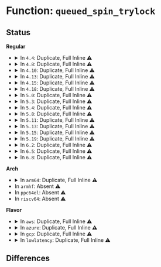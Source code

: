 # Function: <code>queued_spin_trylock</code>

## Status
<b>Regular</b>
<ul>
<li>
<details>
<summary>In <code>4.4</code>: Duplicate, Full Inline ⚠️</summary>

**Collision:** Static Duplication

**Inline:** Full

**Transformation:** False

**Instances:**

```
In arch/x86/kernel/dumpstack.c (ffffffff81031ad2)
Location: include/asm-generic/qspinlock.h:62
Inline: True
Inline callers:
  - arch/x86/kernel/dumpstack.c:oops_begin
```
```
In kernel/locking/spinlock.c (ffffffff818240c9)
Location: include/asm-generic/qspinlock.h:62
Inline: True
Inline callers:
  - kernel/locking/spinlock.c:_raw_spin_trylock
  - kernel/locking/spinlock.c:_raw_spin_trylock
  - kernel/locking/spinlock.c:_raw_spin_trylock_bh
  - kernel/locking/spinlock.c:_raw_spin_trylock_bh
```
```
In kernel/locking/qspinlock.c (ffffffff810ca780)
Location: include/asm-generic/qspinlock.h:62
Inline: True
Inline callers:
  - kernel/locking/qspinlock.c:__pv_queued_spin_lock_slowpath
```
```
In kernel/trace/trace.c (ffffffff8114e7ed)
Location: include/asm-generic/qspinlock.h:62
Inline: True
```
</details>
</li>
<li>
<details>
<summary>In <code>4.8</code>: Duplicate, Full Inline ⚠️</summary>

**Collision:** Static Duplication

**Inline:** Full

**Transformation:** False

**Instances:**

```
In arch/x86/kernel/dumpstack.c (ffffffff81030be2)
Location: include/asm-generic/qspinlock.h:82
Inline: True
Inline callers:
  - arch/x86/kernel/dumpstack.c:oops_begin
```
```
In kernel/locking/spinlock.c (ffffffff8189edb0)
Location: include/asm-generic/qspinlock.h:82
Inline: True
Inline callers:
  - kernel/locking/spinlock.c:_raw_spin_trylock_bh
  - kernel/locking/spinlock.c:_raw_spin_trylock_bh
  - kernel/locking/spinlock.c:_raw_spin_trylock
  - kernel/locking/spinlock.c:_raw_spin_trylock
```
```
In kernel/locking/qspinlock.c (ffffffff810cf177)
Location: include/asm-generic/qspinlock.h:82
Inline: True
```
```
In kernel/trace/trace.c (ffffffff811574bd)
Location: include/asm-generic/qspinlock.h:82
Inline: True
```
</details>
</li>
<li>
<details>
<summary>In <code>4.10</code>: Duplicate, Full Inline ⚠️</summary>

**Collision:** Static Duplication

**Inline:** Full

**Transformation:** False

**Instances:**

```
In arch/x86/kernel/dumpstack.c (ffffffff810307c2)
Location: include/asm-generic/qspinlock.h:82
Inline: True
Inline callers:
  - arch/x86/kernel/dumpstack.c:oops_begin
```
```
In arch/x86/kernel/hpet.c (ffffffff81065898)
Location: include/asm-generic/qspinlock.h:82
Inline: True
```
```
In kernel/locking/spinlock.c (ffffffff818d4270)
Location: include/asm-generic/qspinlock.h:82
Inline: True
Inline callers:
  - kernel/locking/spinlock.c:_raw_spin_trylock_bh
  - kernel/locking/spinlock.c:_raw_spin_trylock_bh
  - kernel/locking/spinlock.c:_raw_spin_trylock
  - kernel/locking/spinlock.c:_raw_spin_trylock
```
```
In kernel/locking/qspinlock.c (ffffffff810d5b67)
Location: include/asm-generic/qspinlock.h:82
Inline: True
```
```
In kernel/trace/trace.c (ffffffff811625fd)
Location: include/asm-generic/qspinlock.h:82
Inline: True
```
</details>
</li>
<li>
<details>
<summary>In <code>4.13</code>: Duplicate, Full Inline ⚠️</summary>

**Collision:** Static Duplication

**Inline:** Full

**Transformation:** False

**Instances:**

```
In arch/x86/kernel/dumpstack.c (ffffffff8102ea92)
Location: include/asm-generic/qspinlock.h:82
Inline: True
Inline callers:
  - arch/x86/kernel/dumpstack.c:oops_begin
```
```
In arch/x86/kernel/hpet.c (ffffffff81064c88)
Location: include/asm-generic/qspinlock.h:82
Inline: True
```
```
In kernel/locking/spinlock.c (ffffffff8190b400)
Location: include/asm-generic/qspinlock.h:82
Inline: True
Inline callers:
  - kernel/locking/spinlock.c:_raw_spin_trylock_bh
  - kernel/locking/spinlock.c:_raw_spin_trylock_bh
  - kernel/locking/spinlock.c:_raw_spin_trylock
  - kernel/locking/spinlock.c:_raw_spin_trylock
```
```
In kernel/locking/qspinlock.c (ffffffff810d4ae7)
Location: include/asm-generic/qspinlock.h:82
Inline: True
```
```
In kernel/trace/trace.c (ffffffff811624ce)
Location: include/asm-generic/qspinlock.h:82
Inline: True
```
</details>
</li>
<li>
<details>
<summary>In <code>4.15</code>: Duplicate, Full Inline ⚠️</summary>

**Collision:** Static Duplication

**Inline:** Full

**Transformation:** False

**Instances:**

```
In arch/x86/kernel/dumpstack.c (ffffffff81030962)
Location: include/asm-generic/qspinlock.h:69
Inline: True
Inline callers:
  - arch/x86/kernel/dumpstack.c:oops_begin
```
```
In arch/x86/kernel/hpet.c (ffffffff81068e19)
Location: include/asm-generic/qspinlock.h:69
Inline: True
```
```
In kernel/locking/spinlock.c (ffffffff819957b4)
Location: include/asm-generic/qspinlock.h:69
Inline: True
Inline callers:
  - kernel/locking/spinlock.c:_raw_spin_trylock_bh
  - kernel/locking/spinlock.c:_raw_spin_trylock_bh
  - kernel/locking/spinlock.c:_raw_spin_trylock
  - kernel/locking/spinlock.c:_raw_spin_trylock
```
```
In kernel/locking/qspinlock.c (ffffffff810dcd97)
Location: include/asm-generic/qspinlock.h:69
Inline: True
```
```
In kernel/trace/trace.c (ffffffff8116f4ce)
Location: include/asm-generic/qspinlock.h:69
Inline: True
```
</details>
</li>
<li>
<details>
<summary>In <code>4.18</code>: Duplicate, Full Inline ⚠️</summary>

**Collision:** Static Duplication

**Inline:** Full

**Transformation:** False

**Instances:**

```
In arch/x86/kernel/dumpstack.c (ffffffff81031b7f)
Location: include/asm-generic/qspinlock.h:67
Inline: True
Inline callers:
  - arch/x86/kernel/dumpstack.c:oops_begin
```
```
In arch/x86/kernel/hpet.c (ffffffff8106b5bc)
Location: include/asm-generic/qspinlock.h:67
Inline: True
```
```
In kernel/locking/spinlock.c (ffffffff819f1cc4)
Location: include/asm-generic/qspinlock.h:67
Inline: True
Inline callers:
  - kernel/locking/spinlock.c:_raw_spin_trylock_bh
  - kernel/locking/spinlock.c:_raw_spin_trylock_bh
  - kernel/locking/spinlock.c:_raw_spin_trylock
  - kernel/locking/spinlock.c:_raw_spin_trylock
```
```
In kernel/locking/qspinlock.c (ffffffff810e53d5)
Location: include/asm-generic/qspinlock.h:67
Inline: True
```
```
In kernel/trace/trace.c (ffffffff8117e546)
Location: include/asm-generic/qspinlock.h:67
Inline: True
```
</details>
</li>
<li>
<details>
<summary>In <code>5.0</code>: Duplicate, Full Inline ⚠️</summary>

**Collision:** Static Duplication

**Inline:** Full

**Transformation:** False

**Instances:**

```
In arch/x86/kernel/dumpstack.c (ffffffff81032e89)
Location: include/asm-generic/qspinlock.h:67
Inline: True
Inline callers:
  - arch/x86/kernel/dumpstack.c:oops_begin
```
```
In arch/x86/kernel/hpet.c (ffffffff81071638)
Location: include/asm-generic/qspinlock.h:67
Inline: True
```
```
In kernel/locking/spinlock.c (ffffffff81a2d204)
Location: include/asm-generic/qspinlock.h:67
Inline: True
Inline callers:
  - kernel/locking/spinlock.c:_raw_spin_trylock_bh
  - kernel/locking/spinlock.c:_raw_spin_trylock
```
```
In kernel/locking/qspinlock.c (ffffffff810f09ec)
Location: include/asm-generic/qspinlock.h:67
Inline: True
```
```
In kernel/trace/trace.c (ffffffff8118be3e)
Location: include/asm-generic/qspinlock.h:67
Inline: True
```
</details>
</li>
<li>
<details>
<summary>In <code>5.3</code>: Duplicate, Full Inline ⚠️</summary>

**Collision:** Static Duplication

**Inline:** Full

**Transformation:** False

**Instances:**

```
In arch/x86/kernel/dumpstack.c (ffffffff81034c9f)
Location: include/asm-generic/qspinlock.h:58
Inline: True
Inline callers:
  - arch/x86/kernel/dumpstack.c:oops_begin
```
```
In arch/x86/kernel/hpet.c (ffffffff810754b9)
Location: include/asm-generic/qspinlock.h:58
Inline: True
```
```
In kernel/locking/spinlock.c (ffffffff81a9d390)
Location: include/asm-generic/qspinlock.h:58
Inline: True
Inline callers:
  - kernel/locking/spinlock.c:_raw_spin_trylock_bh
  - kernel/locking/spinlock.c:_raw_spin_trylock
```
```
In kernel/locking/qspinlock.c (ffffffff810f8dd0)
Location: include/asm-generic/qspinlock.h:58
Inline: True
```
```
In kernel/trace/trace.c (ffffffff811992d7)
Location: include/asm-generic/qspinlock.h:58
Inline: True
```
</details>
</li>
<li>
<details>
<summary>In <code>5.4</code>: Duplicate, Full Inline ⚠️</summary>

**Collision:** Static Duplication

**Inline:** Full

**Transformation:** False

**Instances:**

```
In arch/x86/kernel/dumpstack.c (ffffffff810354cf)
Location: include/asm-generic/qspinlock.h:58
Inline: True
Inline callers:
  - arch/x86/kernel/dumpstack.c:oops_begin
```
```
In arch/x86/kernel/hpet.c (ffffffff81076489)
Location: include/asm-generic/qspinlock.h:58
Inline: True
```
```
In kernel/locking/spinlock.c (ffffffff81ad4b70)
Location: include/asm-generic/qspinlock.h:58
Inline: True
Inline callers:
  - kernel/locking/spinlock.c:_raw_spin_trylock_bh
  - kernel/locking/spinlock.c:_raw_spin_trylock
```
```
In kernel/locking/qspinlock.c (ffffffff81104be0)
Location: include/asm-generic/qspinlock.h:58
Inline: True
```
```
In kernel/trace/trace.c (ffffffff811a4c37)
Location: include/asm-generic/qspinlock.h:58
Inline: True
```
</details>
</li>
<li>
<details>
<summary>In <code>5.8</code>: Duplicate, Full Inline ⚠️</summary>

**Collision:** Static Duplication

**Inline:** Full

**Transformation:** False

**Instances:**

```
In arch/x86/kernel/dumpstack.c (ffffffff810374af)
Location: include/asm-generic/qspinlock.h:58
Inline: True
Inline callers:
  - arch/x86/kernel/dumpstack.c:oops_begin
```
```
In arch/x86/kernel/hpet.c (ffffffff8107d4a9)
Location: include/asm-generic/qspinlock.h:58
Inline: True
```
```
In kernel/locking/spinlock.c (ffffffff81bcca80)
Location: include/asm-generic/qspinlock.h:58
Inline: True
Inline callers:
  - kernel/locking/spinlock.c:_raw_spin_trylock_bh
  - kernel/locking/spinlock.c:_raw_spin_trylock
```
```
In kernel/locking/qspinlock.c (ffffffff8110faa9)
Location: include/asm-generic/qspinlock.h:58
Inline: True
```
```
In kernel/trace/trace.c (ffffffff811bdae0)
Location: include/asm-generic/qspinlock.h:58
Inline: True
```
</details>
</li>
<li>
<details>
<summary>In <code>5.11</code>: Duplicate, Full Inline ⚠️</summary>

**Collision:** Static Duplication

**Inline:** Full

**Transformation:** False

**Instances:**

```
In arch/x86/kernel/dumpstack.c (ffffffff8103856f)
Location: include/asm-generic/qspinlock.h:61
Inline: True
Inline callers:
  - arch/x86/kernel/dumpstack.c:oops_begin
```
```
In arch/x86/kernel/hpet.c (ffffffff8107d419)
Location: include/asm-generic/qspinlock.h:61
Inline: True
```
```
In kernel/locking/spinlock.c (ffffffff81c455e0)
Location: include/asm-generic/qspinlock.h:61
Inline: True
Inline callers:
  - kernel/locking/spinlock.c:_raw_spin_trylock_bh
  - kernel/locking/spinlock.c:_raw_spin_trylock
```
```
In kernel/locking/qspinlock.c (ffffffff8110cc69)
Location: include/asm-generic/qspinlock.h:61
Inline: True
```
```
In kernel/trace/trace.c (ffffffff811bb700)
Location: include/asm-generic/qspinlock.h:61
Inline: True
```
</details>
</li>
<li>
<details>
<summary>In <code>5.13</code>: Duplicate, Full Inline ⚠️</summary>

**Collision:** Static Duplication

**Inline:** Full

**Transformation:** False

**Instances:**

```
In arch/x86/kernel/dumpstack.c (ffffffff8103a0af)
Location: include/asm-generic/qspinlock.h:61
Inline: True
Inline callers:
  - arch/x86/kernel/dumpstack.c:oops_begin
```
```
In arch/x86/kernel/hpet.c (ffffffff8107e7b7)
Location: include/asm-generic/qspinlock.h:61
Inline: True
```
```
In kernel/locking/spinlock.c (ffffffff81c38870)
Location: include/asm-generic/qspinlock.h:61
Inline: True
Inline callers:
  - kernel/locking/spinlock.c:_raw_spin_trylock_bh
  - kernel/locking/spinlock.c:_raw_spin_trylock
```
```
In kernel/locking/qspinlock.c (ffffffff8110e95a)
Location: include/asm-generic/qspinlock.h:61
Inline: True
```
```
In kernel/trace/trace_clock.c (ffffffff811aa1b3)
Location: include/asm-generic/qspinlock.h:61
Inline: True
Inline callers:
  - kernel/trace/trace_clock.c:trace_clock_global
```
```
In kernel/trace/trace.c (ffffffff811bb97b)
Location: include/asm-generic/qspinlock.h:61
Inline: True
Inline callers:
  - kernel/trace/trace.c:trace_save_cmdline
```
</details>
</li>
<li>
<details>
<summary>In <code>5.15</code>: Duplicate, Full Inline ⚠️</summary>

**Collision:** Static Duplication

**Inline:** Full

**Transformation:** False

**Instances:**

```
In arch/x86/kernel/dumpstack.c (ffffffff8103fa5f)
Location: include/asm-generic/qspinlock.h:61
Inline: True
Inline callers:
  - arch/x86/kernel/dumpstack.c:oops_begin
```
```
In arch/x86/kernel/hpet.c (ffffffff8108d437)
Location: include/asm-generic/qspinlock.h:61
Inline: True
```
```
In kernel/locking/spinlock.c (ffffffff81d57150)
Location: include/asm-generic/qspinlock.h:61
Inline: True
Inline callers:
  - kernel/locking/spinlock.c:_raw_spin_trylock_bh
  - kernel/locking/spinlock.c:_raw_spin_trylock
```
```
In kernel/locking/qspinlock.c (ffffffff8112e11c)
Location: include/asm-generic/qspinlock.h:61
Inline: True
```
```
In kernel/trace/trace_clock.c (ffffffff811d3d23)
Location: include/asm-generic/qspinlock.h:61
Inline: True
Inline callers:
  - kernel/trace/trace_clock.c:trace_clock_global
```
```
In kernel/trace/trace.c (ffffffff811e606b)
Location: include/asm-generic/qspinlock.h:61
Inline: True
Inline callers:
  - kernel/trace/trace.c:trace_save_cmdline
```
</details>
</li>
<li>
<details>
<summary>In <code>5.19</code>: Duplicate, Full Inline ⚠️</summary>

**Collision:** Static Duplication

**Inline:** Full

**Transformation:** False

**Instances:**

```
In arch/x86/kernel/dumpstack.c (ffffffff810471cd)
Location: include/asm-generic/qspinlock.h:90
Inline: True
Inline callers:
  - arch/x86/kernel/dumpstack.c:oops_begin
```
```
In arch/x86/kernel/hpet.c (ffffffff8109d689)
Location: include/asm-generic/qspinlock.h:90
Inline: True
Inline callers:
  - arch/x86/kernel/hpet.c:read_hpet
```
```
In kernel/locking/spinlock.c (ffffffff81f29e40)
Location: include/asm-generic/qspinlock.h:90
Inline: True
Inline callers:
  - kernel/locking/spinlock.c:_raw_spin_trylock_bh
  - kernel/locking/spinlock.c:_raw_spin_trylock
```
```
In kernel/locking/qspinlock.c (ffffffff8114f278)
Location: include/asm-generic/qspinlock.h:90
Inline: True
```
```
In kernel/trace/trace_clock.c (ffffffff8120888e)
Location: include/asm-generic/qspinlock.h:90
Inline: True
Inline callers:
  - kernel/trace/trace_clock.c:trace_clock_global
```
```
In kernel/trace/trace.c (ffffffff8121dcf5)
Location: include/asm-generic/qspinlock.h:90
Inline: True
Inline callers:
  - kernel/trace/trace.c:trace_save_cmdline
```
</details>
</li>
<li>
<details>
<summary>In <code>6.2</code>: Duplicate, Full Inline ⚠️</summary>

**Collision:** Static Duplication

**Inline:** Full

**Transformation:** False

**Instances:**

```
In arch/x86/kernel/dumpstack.c (ffffffff8105142d)
Location: include/asm-generic/qspinlock.h:90
Inline: True
Inline callers:
  - arch/x86/kernel/dumpstack.c:oops_begin
```
```
In arch/x86/kernel/hpet.c (ffffffff810b479a)
Location: include/asm-generic/qspinlock.h:90
Inline: True
Inline callers:
  - arch/x86/kernel/hpet.c:read_hpet
```
```
In kernel/locking/spinlock.c (ffffffff820d5dd0)
Location: include/asm-generic/qspinlock.h:90
Inline: True
Inline callers:
  - kernel/locking/spinlock.c:_raw_spin_trylock_bh
  - kernel/locking/spinlock.c:_raw_spin_trylock
```
```
In kernel/locking/qspinlock.c (ffffffff820d663b)
Location: include/asm-generic/qspinlock.h:90
Inline: True
Inline callers:
  - kernel/locking/qspinlock.c:native_queued_spin_lock_slowpath
  - kernel/locking/qspinlock.c:native_queued_spin_lock_slowpath
```
```
In kernel/trace/trace_clock.c (ffffffff81250d9e)
Location: include/asm-generic/qspinlock.h:90
Inline: True
Inline callers:
  - kernel/trace/trace_clock.c:trace_clock_global
```
```
In kernel/trace/trace.c (ffffffff812683a5)
Location: include/asm-generic/qspinlock.h:90
Inline: True
Inline callers:
  - kernel/trace/trace.c:trace_save_cmdline
```
</details>
</li>
<li>
<details>
<summary>In <code>6.5</code>: Duplicate, Full Inline ⚠️</summary>

**Collision:** Static Duplication

**Inline:** Full

**Transformation:** False

**Instances:**

```
In arch/x86/kernel/dumpstack.c (ffffffff8105218d)
Location: include/asm-generic/qspinlock.h:90
Inline: True
Inline callers:
  - arch/x86/kernel/dumpstack.c:oops_begin
```
```
In arch/x86/kernel/hpet.c (ffffffff810b7874)
Location: include/asm-generic/qspinlock.h:90
Inline: True
Inline callers:
  - arch/x86/kernel/hpet.c:read_hpet
```
```
In kernel/locking/spinlock.c (ffffffff821591b0)
Location: include/asm-generic/qspinlock.h:90
Inline: True
Inline callers:
  - kernel/locking/spinlock.c:_raw_spin_trylock_bh
  - kernel/locking/spinlock.c:_raw_spin_trylock
```
```
In kernel/locking/qspinlock.c (ffffffff821599c2)
Location: include/asm-generic/qspinlock.h:90
Inline: True
Inline callers:
  - kernel/locking/qspinlock.c:native_queued_spin_lock_slowpath
  - kernel/locking/qspinlock.c:native_queued_spin_lock_slowpath
```
```
In kernel/trace/trace_clock.c (ffffffff8126811e)
Location: include/asm-generic/qspinlock.h:90
Inline: True
Inline callers:
  - kernel/trace/trace_clock.c:trace_clock_global
```
```
In kernel/trace/trace.c (ffffffff8127f565)
Location: include/asm-generic/qspinlock.h:90
Inline: True
Inline callers:
  - kernel/trace/trace.c:trace_save_cmdline
```
</details>
</li>
<li>
<details>
<summary>In <code>6.8</code>: Duplicate, Full Inline ⚠️</summary>

**Collision:** Static Duplication

**Inline:** Full

**Transformation:** False

**Instances:**

```
In arch/x86/kernel/dumpstack.c (ffffffff810593ad)
Location: include/asm-generic/qspinlock.h:90
Inline: True
Inline callers:
  - arch/x86/kernel/dumpstack.c:oops_begin
```
```
In arch/x86/kernel/hpet.c (ffffffff810becb4)
Location: include/asm-generic/qspinlock.h:90
Inline: True
Inline callers:
  - arch/x86/kernel/hpet.c:read_hpet
```
```
In kernel/locking/spinlock.c (ffffffff8223ca30)
Location: include/asm-generic/qspinlock.h:90
Inline: True
Inline callers:
  - kernel/locking/spinlock.c:_raw_spin_trylock_bh
  - kernel/locking/spinlock.c:_raw_spin_trylock
```
```
In kernel/locking/qspinlock.c (ffffffff8223d242)
Location: include/asm-generic/qspinlock.h:90
Inline: True
Inline callers:
  - kernel/locking/qspinlock.c:native_queued_spin_lock_slowpath
  - kernel/locking/qspinlock.c:native_queued_spin_lock_slowpath
```
```
In kernel/trace/trace_clock.c (ffffffff8128238e)
Location: include/asm-generic/qspinlock.h:90
Inline: True
Inline callers:
  - kernel/trace/trace_clock.c:trace_clock_global
```
```
In kernel/trace/trace.c (ffffffff81299d45)
Location: include/asm-generic/qspinlock.h:90
Inline: True
Inline callers:
  - kernel/trace/trace.c:trace_save_cmdline
```
</details>
</li>
</ul>
<b>Arch</b>
<ul>
<li>
<details>
<summary>In <code>arm64</code>: Duplicate, Full Inline ⚠️</summary>

**Collision:** Static Duplication

**Inline:** Full

**Transformation:** False

**Instances:**

```
In kernel/signal.c (ffff800010113a78)
Location: include/asm-generic/qspinlock.h:58
Inline: True
Inline callers:
  - kernel/signal.c:kdb_send_sig
```
```
In kernel/sched/fair.c (ffff80001014bcbc)
Location: include/asm-generic/qspinlock.h:58
Inline: True
Inline callers:
  - kernel/sched/fair.c:rebalance_domains
```
```
In kernel/sched/rt.c (ffff800010151058)
Location: include/asm-generic/qspinlock.h:58
Inline: True
Inline callers:
  - kernel/sched/rt.c:pull_rt_task
  - kernel/sched/rt.c:push_rt_task
```
```
In kernel/sched/deadline.c (ffff800010153b2c)
Location: include/asm-generic/qspinlock.h:58
Inline: True
Inline callers:
  - kernel/sched/deadline.c:pull_dl_task
  - kernel/sched/deadline.c:find_lock_later_rq
  - kernel/sched/deadline.c:dl_task_offline_migration
```
```
In kernel/locking/qspinlock.c (ffff80001016a970)
Location: include/asm-generic/qspinlock.h:58
Inline: True
Inline callers:
  - kernel/locking/qspinlock.c:queued_spin_lock_slowpath
  - kernel/locking/qspinlock.c:queued_spin_lock_slowpath
```
```
In kernel/locking/rtmutex.c (ffff80001016b2ec)
Location: include/asm-generic/qspinlock.h:58
Inline: True
Inline callers:
  - kernel/locking/rtmutex.c:rt_mutex_adjust_prio_chain
```
```
In kernel/printk/printk_safe.c (ffff800010177048)
Location: include/asm-generic/qspinlock.h:58
Inline: True
Inline callers:
  - kernel/printk/printk_safe.c:vprintk_func
```
```
In kernel/rcu/tree.c (ffff80001018ed50)
Location: include/asm-generic/qspinlock.h:58
Inline: True
Inline callers:
  - kernel/rcu/tree.c:rcu_force_quiescent_state
  - kernel/rcu/tree.c:note_gp_changes
```
```
In kernel/debug/debug_core.c (ffff8000101fa23c)
Location: include/asm-generic/qspinlock.h:58
Inline: True
Inline callers:
  - kernel/debug/debug_core.c:kgdb_cpu_enter
  - kernel/debug/debug_core.c:kgdb_cpu_enter
```
```
In kernel/debug/kdb/kdb_support.c (ffff800010203e28)
Location: include/asm-generic/qspinlock.h:58
Inline: True
```
```
In kernel/trace/ring_buffer.c (ffff800010218488)
Location: include/asm-generic/qspinlock.h:58
Inline: True
Inline callers:
  - kernel/trace/ring_buffer.c:ring_buffer_empty
  - kernel/trace/ring_buffer.c:ring_buffer_consume
  - kernel/trace/ring_buffer.c:ring_buffer_peek
```
```
In kernel/trace/trace.c (ffff800010222684)
Location: include/asm-generic/qspinlock.h:58
Inline: True
```
```
In kernel/padata.c (ffff8000102a9d1c)
Location: include/asm-generic/qspinlock.h:58
Inline: True
Inline callers:
  - kernel/padata.c:padata_reorder
```
```
In mm/compaction.c (ffff8000102ea140)
Location: include/asm-generic/qspinlock.h:58
Inline: True
```
```
In mm/workingset.c (ffff8000102f0014)
Location: include/asm-generic/qspinlock.h:58
Inline: True
Inline callers:
  - mm/workingset.c:shadow_lru_isolate
```
```
In fs/dcache.c (ffff8000103a5d10)
Location: include/asm-generic/qspinlock.h:58
Inline: True
Inline callers:
  - fs/dcache.c:dentry_lru_isolate_shrink
  - fs/dcache.c:dentry_lru_isolate
  - fs/dcache.c:d_prune_aliases
  - fs/dcache.c:dput
  - fs/dcache.c:dput
  - fs/dcache.c:dput
```
```
In fs/inode.c (ffff8000103aef44)
Location: include/asm-generic/qspinlock.h:58
Inline: True
Inline callers:
  - fs/inode.c:inode_lru_isolate
```
```
In fs/aio.c (ffff8000103fe884)
Location: include/asm-generic/qspinlock.h:58
Inline: True
Inline callers:
  - fs/aio.c:aio_poll_wake
```
```
In fs/io_uring.c (ffff800010402210)
Location: include/asm-generic/qspinlock.h:58
Inline: True
Inline callers:
  - fs/io_uring.c:io_poll_wake
```
```
In fs/ext4/balloc.c (ffff8000104609f0)
Location: include/asm-generic/qspinlock.h:58
Inline: True
Inline callers:
  - fs/ext4/balloc.c:ext4_read_block_bitmap_nowait
```
```
In fs/ext4/ialloc.c (ffff800010473d7c)
Location: include/asm-generic/qspinlock.h:58
Inline: True
```
```
In fs/ext4/mballoc.c (ffff800010495348)
Location: include/asm-generic/qspinlock.h:58
Inline: True
Inline callers:
  - fs/ext4/mballoc.c:ext4_process_freed_data
```
```
In fs/ext4/super.c (ffff8000104bd000)
Location: include/asm-generic/qspinlock.h:58
Inline: True
Inline callers:
  - fs/ext4/super.c:ext4_check_descriptors
  - fs/ext4/super.c:__ext4_grp_locked_error
```
```
In security/selinux/avc.c (ffff800010546d54)
Location: include/asm-generic/qspinlock.h:58
Inline: True
Inline callers:
  - security/selinux/avc.c:avc_alloc_node
```
```
In block/blk-ioc.c (ffff8000105e86b4)
Location: include/asm-generic/qspinlock.h:58
Inline: True
Inline callers:
  - block/blk-ioc.c:ioc_release_fn
```
```
In block/blk-cgroup.c (ffff80001060e3cc)
Location: include/asm-generic/qspinlock.h:58
Inline: True
Inline callers:
  - block/blk-cgroup.c:blkcg_destroy_blkgs
```
```
In lib/random32.c (ffff80001062a3f4)
Location: include/asm-generic/qspinlock.h:58
Inline: True
Inline callers:
  - lib/random32.c:__prandom_reseed
```
```
In drivers/acpi/apei/erst.c (ffff8000107ae5e0)
Location: include/asm-generic/qspinlock.h:58
Inline: True
```
```
In drivers/clk/clk.c (ffff8000107bf9e4)
Location: include/asm-generic/qspinlock.h:58
Inline: True
Inline callers:
  - drivers/clk/clk.c:clk_enable_lock
```
```
In drivers/tty/vt/vt.c (ffff8000108743d8)
Location: include/asm-generic/qspinlock.h:58
Inline: True
Inline callers:
  - drivers/tty/vt/vt.c:vt_console_print
```
```
In drivers/tty/serial/8250/8250_port.c (ffff80001088b1e4)
Location: include/asm-generic/qspinlock.h:58
Inline: True
Inline callers:
  - drivers/tty/serial/8250/8250_port.c:serial8250_console_write
```
```
In drivers/tty/serial/amba-pl011.c (ffff800010896f6c)
Location: include/asm-generic/qspinlock.h:58
Inline: True
Inline callers:
  - drivers/tty/serial/amba-pl011.c:pl011_console_write
```
```
In drivers/tty/serial/imx.c (ffff80001089ddf8)
Location: include/asm-generic/qspinlock.h:58
Inline: True
Inline callers:
  - drivers/tty/serial/imx.c:imx_uart_console_write
```
```
In drivers/tty/serial/meson_uart.c (ffff80001089ec04)
Location: include/asm-generic/qspinlock.h:58
Inline: True
Inline callers:
  - drivers/tty/serial/meson_uart.c:meson_serial_port_write
```
```
In drivers/tty/serial/msm_serial.c (ffff8000108a3230)
Location: include/asm-generic/qspinlock.h:58
Inline: True
Inline callers:
  - drivers/tty/serial/msm_serial.c:__msm_console_write
```
```
In drivers/tty/serial/mvebu-uart.c (ffff8000108a5e84)
Location: include/asm-generic/qspinlock.h:58
Inline: True
Inline callers:
  - drivers/tty/serial/mvebu-uart.c:mvebu_uart_console_write
```
```
In drivers/tty/serial/owl-uart.c (ffff8000108a6edc)
Location: include/asm-generic/qspinlock.h:58
Inline: True
Inline callers:
  - drivers/tty/serial/owl-uart.c:owl_uart_port_write
```
```
In drivers/char/random.c (ffff8000108b077c)
Location: include/asm-generic/qspinlock.h:58
Inline: True
Inline callers:
  - drivers/char/random.c:add_interrupt_randomness
  - drivers/char/random.c:add_device_randomness
  - drivers/char/random.c:crng_fast_load
```
```
In drivers/net/ethernet/smsc/smc91x.c (ffff8000109fc5e0)
Location: include/asm-generic/qspinlock.h:58
Inline: True
Inline callers:
  - drivers/net/ethernet/smsc/smc91x.c:smc_hardware_send_pkt
```
```
In drivers/usb/dwc2/hcd_queue.c (ffff800010a4c864)
Location: include/asm-generic/qspinlock.h:58
Inline: True
Inline callers:
  - drivers/usb/dwc2/hcd_queue.c:dwc2_unreserve_timer_fn
```
```
In drivers/hwspinlock/hwspinlock_core.c (ffff800010b7ee50)
Location: include/asm-generic/qspinlock.h:58
Inline: True
Inline callers:
  - drivers/hwspinlock/hwspinlock_core.c:__hwspin_trylock
  - drivers/hwspinlock/hwspinlock_core.c:__hwspin_trylock
  - drivers/hwspinlock/hwspinlock_core.c:__hwspin_trylock
```
```
In net/core/net_namespace.c (ffff800010bc19b8)
Location: include/asm-generic/qspinlock.h:58
Inline: True
Inline callers:
  - net/core/net_namespace.c:rtnl_net_dumpid
```
```
In net/core/dev.c (ffff800010bce6b0)
Location: include/asm-generic/qspinlock.h:58
Inline: True
Inline callers:
  - net/core/dev.c:net_tx_action
  - net/core/dev.c:__dev_queue_xmit
  - net/core/dev.c:__dev_queue_xmit
  - net/core/dev.c:__dev_queue_xmit
```
```
In net/core/netpoll.c (ffff800010c11350)
Location: include/asm-generic/qspinlock.h:58
Inline: True
Inline callers:
  - net/core/netpoll.c:netpoll_send_skb_on_dev
```
```
In net/ipv4/icmp.c (ffff800010ca4ad0)
Location: include/asm-generic/qspinlock.h:58
Inline: True
Inline callers:
  - net/ipv4/icmp.c:__icmp_send
```
```
In net/ipv4/ipmr.c (ffff800010ccae7c)
Location: include/asm-generic/qspinlock.h:58
Inline: True
Inline callers:
  - net/ipv4/ipmr.c:ipmr_expire_process
```
```
In net/ipv6/ip6_fib.c (ffff800010d1c05c)
Location: include/asm-generic/qspinlock.h:58
Inline: True
Inline callers:
  - net/ipv6/ip6_fib.c:fib6_run_gc
```
```
In net/ipv6/icmp.c (ffff800010d2c5f8)
Location: include/asm-generic/qspinlock.h:58
Inline: True
Inline callers:
  - net/ipv6/icmp.c:icmpv6_echo_reply
  - net/ipv6/icmp.c:icmp6_send
```
```
In net/ipv6/ip6mr.c (ffff800010d43168)
Location: include/asm-generic/qspinlock.h:58
Inline: True
```
```
In lib/ratelimit.c (ffff800010d8ed80)
Location: include/asm-generic/qspinlock.h:58
Inline: True
```
</details>
</li>
<li>
In <code>armhf</code>: Absent ⚠️
</li>
<li>
In <code>ppc64el</code>: Absent ⚠️
</li>
<li>
In <code>riscv64</code>: Absent ⚠️
</li>
</ul>
<b>Flavor</b>
<ul>
<li>
<details>
<summary>In <code>aws</code>: Duplicate, Full Inline ⚠️</summary>

**Collision:** Static Duplication

**Inline:** Full

**Transformation:** False

**Instances:**

```
In arch/x86/kernel/dumpstack.c (ffffffff8103562f)
Location: include/asm-generic/qspinlock.h:58
Inline: True
Inline callers:
  - arch/x86/kernel/dumpstack.c:oops_begin
```
```
In arch/x86/kernel/hpet.c (ffffffff81075489)
Location: include/asm-generic/qspinlock.h:58
Inline: True
```
```
In kernel/locking/spinlock.c (ffffffff81a739e0)
Location: include/asm-generic/qspinlock.h:58
Inline: True
Inline callers:
  - kernel/locking/spinlock.c:_raw_spin_trylock_bh
  - kernel/locking/spinlock.c:_raw_spin_trylock
```
```
In kernel/locking/qspinlock.c (ffffffff810fdef0)
Location: include/asm-generic/qspinlock.h:58
Inline: True
```
```
In kernel/trace/trace.c (ffffffff8119d257)
Location: include/asm-generic/qspinlock.h:58
Inline: True
```
</details>
</li>
<li>
<details>
<summary>In <code>azure</code>: Duplicate, Full Inline ⚠️</summary>

**Collision:** Static Duplication

**Inline:** Full

**Transformation:** False

**Instances:**

```
In arch/x86/kernel/dumpstack.c (ffffffff81024f82)
Location: include/asm-generic/qspinlock.h:58
Inline: True
Inline callers:
  - arch/x86/kernel/dumpstack.c:oops_begin
```
```
In arch/x86/kernel/hpet.c (ffffffff81065285)
Location: include/asm-generic/qspinlock.h:58
Inline: True
```
```
In kernel/locking/spinlock.c (ffffffff81a2fd40)
Location: include/asm-generic/qspinlock.h:58
Inline: True
Inline callers:
  - kernel/locking/spinlock.c:_raw_spin_trylock_bh
  - kernel/locking/spinlock.c:_raw_spin_trylock
```
```
In kernel/locking/qspinlock.c (ffffffff810ee0f0)
Location: include/asm-generic/qspinlock.h:58
Inline: True
```
```
In kernel/trace/trace.c (ffffffff811902b7)
Location: include/asm-generic/qspinlock.h:58
Inline: True
```
</details>
</li>
<li>
<details>
<summary>In <code>gcp</code>: Duplicate, Full Inline ⚠️</summary>

**Collision:** Static Duplication

**Inline:** Full

**Transformation:** False

**Instances:**

```
In arch/x86/kernel/dumpstack.c (ffffffff8103548f)
Location: include/asm-generic/qspinlock.h:58
Inline: True
Inline callers:
  - arch/x86/kernel/dumpstack.c:oops_begin
```
```
In arch/x86/kernel/hpet.c (ffffffff81075439)
Location: include/asm-generic/qspinlock.h:58
Inline: True
```
```
In kernel/locking/spinlock.c (ffffffff81adfdf0)
Location: include/asm-generic/qspinlock.h:58
Inline: True
Inline callers:
  - kernel/locking/spinlock.c:_raw_spin_trylock_bh
  - kernel/locking/spinlock.c:_raw_spin_trylock
```
```
In kernel/locking/qspinlock.c (ffffffff810fb0b0)
Location: include/asm-generic/qspinlock.h:58
Inline: True
```
```
In kernel/trace/trace.c (ffffffff8119b027)
Location: include/asm-generic/qspinlock.h:58
Inline: True
```
</details>
</li>
<li>
<details>
<summary>In <code>lowlatency</code>: Duplicate, Full Inline ⚠️</summary>

**Collision:** Static Duplication

**Inline:** Full

**Transformation:** False

**Instances:**

```
In arch/x86/kernel/dumpstack.c (ffffffff8103646f)
Location: include/asm-generic/qspinlock.h:58
Inline: True
Inline callers:
  - arch/x86/kernel/dumpstack.c:oops_begin
```
```
In arch/x86/kernel/hpet.c (ffffffff81077499)
Location: include/asm-generic/qspinlock.h:58
Inline: True
```
```
In kernel/locking/spinlock.c (ffffffff81aec6e0)
Location: include/asm-generic/qspinlock.h:58
Inline: True
Inline callers:
  - kernel/locking/spinlock.c:_raw_spin_trylock_bh
  - kernel/locking/spinlock.c:_raw_spin_trylock
```
```
In kernel/locking/qspinlock.c (ffffffff81106280)
Location: include/asm-generic/qspinlock.h:58
Inline: True
```
```
In kernel/trace/trace.c (ffffffff811a8cc7)
Location: include/asm-generic/qspinlock.h:58
Inline: True
```
</details>
</li>
</ul>

## Differences
